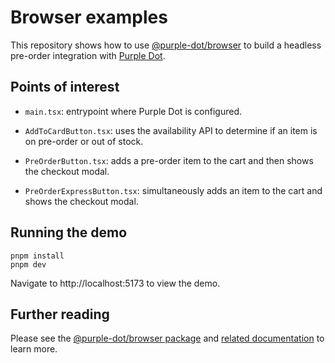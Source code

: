 # Browser examples

This repository shows how to use [@purple-dot/browser](https://github.com/purple-dot/browser) to build a headless pre-order integration with [Purple Dot](https://purpledotprice.com).

## Points of interest

- `main.tsx`: entrypoint where Purple Dot is configured.

- `AddToCardButton.tsx`: uses the availability API to determine if an item is on pre-order or out of stock.

- `PreOrderButton.tsx`: adds a pre-order item to the cart and then shows the checkout modal.

- `PreOrderExpressButton.tsx`: simultaneously adds an item to the cart and shows the checkout modal.

## Running the demo

```
pnpm install
pnpm dev
```

Navigate to http://localhost:5173 to view the demo.

## Further reading

Please see the [@purple-dot/browser package](https://github.com/purple-dot/browser) and [related documentation](https://docs.getpurpledot.com/docs/platform-integration-with-shopify/integrate-purple-dot-with-your-storefront) to learn more.
